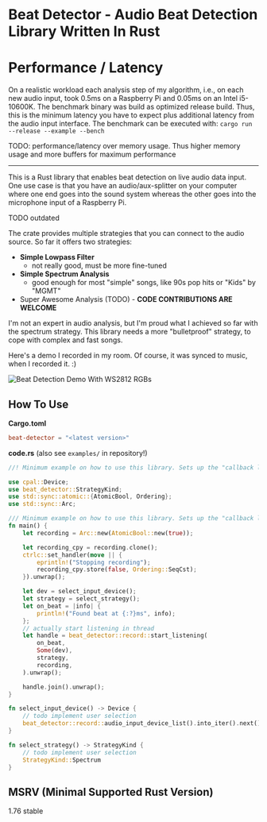 # Beat Detector - Audio Beat Detection Library Written In Rust

# Performance / Latency
On a realistic workload each analysis step of my algorithm, i.e., on each new audio input, took 0.5ms on a Raspberry
Pi and 0.05ms on an Intel i5-10600K. The benchmark binary was build as optimized release build. Thus, this is the
minimum latency you have to expect plus additional latency from the audio input interface.
The benchmark can be executed with: `cargo run --release --example --bench`

TODO: performance/latency over memory usage. Thus higher memory usage and more buffers for maximum performance

---

This is a Rust library that enables beat detection on live audio data input.
One use case is that you have an audio/aux-splitter on your computer where one
end goes into the sound system whereas the other goes into the microphone input
of a Raspberry Pi.

TODO outdated

The crate provides multiple strategies that you can connect to the audio source.
So far it offers two strategies:
- **Simple Lowpass Filter**
  - not really good, must be more fine-tuned
- **Simple Spectrum Analysis**
  - good enough for most "simple" songs, like 90s pop hits or "Kids" by "MGMT"
- Super Awesome Analysis (TODO) - **CODE CONTRIBUTIONS ARE WELCOME**

I'm not an expert in audio analysis, but I'm proud what I achieved so far with the spectrum strategy.
This library needs a more "bulletproof" strategy, to cope with complex and fast songs.

Here's a demo I recorded in my room. Of course, it was synced to music, when I recorded it. :)

![Beat Detection Demo With WS2812 RGBs](demo.gif "Beat Detection Demo With WS2812 RGBs")

## How To Use
**Cargo.toml**
```toml
beat-detector = "<latest version>"
```

**code.rs**
(also see `examples/` in repository!)
```rust
//! Minimum example on how to use this library. Sets up the "callback loop".

use cpal::Device;
use beat_detector::StrategyKind;
use std::sync::atomic::{AtomicBool, Ordering};
use std::sync::Arc;

/// Minimum example on how to use this library. Sets up the "callback loop".
fn main() {
    let recording = Arc::new(AtomicBool::new(true));

    let recording_cpy = recording.clone();
    ctrlc::set_handler(move || {
        eprintln!("Stopping recording");
        recording_cpy.store(false, Ordering::SeqCst);
    }).unwrap();

    let dev = select_input_device();
    let strategy = select_strategy();
    let on_beat = |info| {
        println!("Found beat at {:?}ms", info);
    };
    // actually start listening in thread
    let handle = beat_detector::record::start_listening(
        on_beat,
        Some(dev),
        strategy,
        recording,
    ).unwrap();

    handle.join().unwrap();
}

fn select_input_device() -> Device {
    // todo implement user selection
    beat_detector::record::audio_input_device_list().into_iter().next().expect("At least one audio input device must be available.").1
}

fn select_strategy() -> StrategyKind {
    // todo implement user selection
    StrategyKind::Spectrum
}
```

## MSRV (Minimal Supported Rust Version)

1.76 stable
